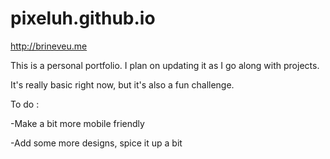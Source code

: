 # pixeluh.github.io
http://brineveu.me

This is a personal portfolio. I plan on updating it as I go along with projects.

It's really basic right now, but it's also a fun challenge.

To do :

-Make a bit more mobile friendly

-Add some more designs, spice it up a bit
